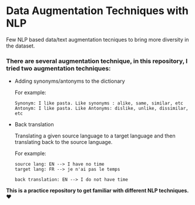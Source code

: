 # Data Augmentation Techniques with NLP

Few NLP based data/text augmentation tecniques to bring more diversity in the dataset.

### There are several augmentation technique, in this repository, I tried two augmentation techniques:

- Adding synonyms/antonyms to the dictionary

  For example:
  ```
  Synonym: I like pasta. Like synonyms : alike, same, similar, etc   
  Antonym: I like pasta. Like Antonyms: dislike, unlike, dissimilar, etc     
  ```
- Back translation
 
   Translating a given source language to a target language and then translating back to the source language.

   For example:
   ```
   source lang: EN --> I have no time
   target lang: FR --> je n'ai pas le temps       

   back translation: EN --> I do not have time               
  ```
 
 **This is a practice repository to get familiar with different NLP techniques. ❤️**
